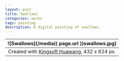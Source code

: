 ```yaml
---
layout: post
title: Swallows
categories: works
tags: painting
description: A digital painting of swallows.
---
```


![Swallows](/media{{ page.url }}swallows.jpg) |
:----------: |
Created with [Kingsoft Huawang](http://cp.iciba.com/huawang.html), 432 x 624 px. |
